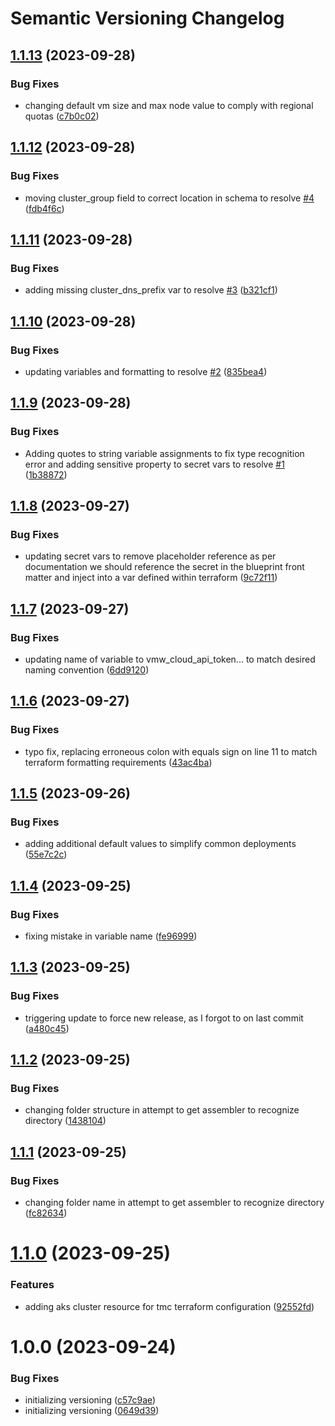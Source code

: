 # Semantic Versioning Changelog

## [1.1.13](https://github.com/afewell/opsdev/compare/v1.1.12...v1.1.13) (2023-09-28)


### Bug Fixes

* changing default vm size and max node value to comply with regional quotas ([c7b0c02](https://github.com/afewell/opsdev/commit/c7b0c02500d55807d81b6d26f72ee5865bfecccf))

## [1.1.12](https://github.com/afewell/opsdev/compare/v1.1.11...v1.1.12) (2023-09-28)


### Bug Fixes

* moving cluster_group field to correct location in schema to resolve [#4](https://github.com/afewell/opsdev/issues/4) ([fdb4f6c](https://github.com/afewell/opsdev/commit/fdb4f6c2a2c90494fc771697a92bd262bae116bb))

## [1.1.11](https://github.com/afewell/opsdev/compare/v1.1.10...v1.1.11) (2023-09-28)


### Bug Fixes

* adding missing cluster_dns_prefix var to resolve [#3](https://github.com/afewell/opsdev/issues/3) ([b321cf1](https://github.com/afewell/opsdev/commit/b321cf141b1b546ae67ee454d049083005f37a5a))

## [1.1.10](https://github.com/afewell/opsdev/compare/v1.1.9...v1.1.10) (2023-09-28)


### Bug Fixes

* updating variables and formatting to resolve [#2](https://github.com/afewell/opsdev/issues/2) ([835bea4](https://github.com/afewell/opsdev/commit/835bea441e7837e2f96dfd8658d28935aac2342e))

## [1.1.9](https://github.com/afewell/opsdev/compare/v1.1.8...v1.1.9) (2023-09-28)


### Bug Fixes

* Adding quotes to string variable assignments to fix type recognition error and adding sensitive property to secret vars to resolve [#1](https://github.com/afewell/opsdev/issues/1) ([1b38872](https://github.com/afewell/opsdev/commit/1b388729cf5145b5d8ba58394e931b7ad3f2421e))

## [1.1.8](https://github.com/afewell/opsdev/compare/v1.1.7...v1.1.8) (2023-09-27)


### Bug Fixes

* updating secret vars to remove placeholder reference as per documentation we should reference the secret in the blueprint front matter and inject into a var defined within terraform ([9c72f11](https://github.com/afewell/opsdev/commit/9c72f113e2656a774313ac0d4e6757c64c88d375))

## [1.1.7](https://github.com/afewell/opsdev/compare/v1.1.6...v1.1.7) (2023-09-27)


### Bug Fixes

* updating name of variable to vmw_cloud_api_token... to match desired naming convention ([6dd9120](https://github.com/afewell/opsdev/commit/6dd91203a3e2a1e592197419044b79e1301194aa))

## [1.1.6](https://github.com/afewell/opsdev/compare/v1.1.5...v1.1.6) (2023-09-27)


### Bug Fixes

* typo fix, replacing erroneous colon with equals sign on line 11 to match terraform formatting requirements ([43ac4ba](https://github.com/afewell/opsdev/commit/43ac4badf80f6708897d389eae8ac29236cd525e))

## [1.1.5](https://github.com/afewell/opsdev/compare/v1.1.4...v1.1.5) (2023-09-26)


### Bug Fixes

* adding additional default values to simplify common deployments ([55e7c2c](https://github.com/afewell/opsdev/commit/55e7c2c95a85895050248bd8d5d0e72dad1bc3a5))

## [1.1.4](https://github.com/afewell/opsdev/compare/v1.1.3...v1.1.4) (2023-09-25)


### Bug Fixes

* fixing mistake in variable name ([fe96999](https://github.com/afewell/opsdev/commit/fe96999e7ece8481b8b586979dc063c4f2f55091))

## [1.1.3](https://github.com/afewell/opsdev/compare/v1.1.2...v1.1.3) (2023-09-25)


### Bug Fixes

* triggering update to force new release, as I forgot to on last commit ([a480c45](https://github.com/afewell/opsdev/commit/a480c459651a974910c5e29b25c1854a4b66c1e2))

## [1.1.2](https://github.com/afewell/opsdev/compare/v1.1.1...v1.1.2) (2023-09-25)


### Bug Fixes

* changing folder structure in attempt to get assembler to recognize directory ([1438104](https://github.com/afewell/opsdev/commit/1438104a79e0c8f30a0a7c3c760b5399612928f4))

## [1.1.1](https://github.com/afewell/opsdev/compare/v1.1.0...v1.1.1) (2023-09-25)


### Bug Fixes

* changing folder name in attempt to get assembler to recognize directory ([fc82634](https://github.com/afewell/opsdev/commit/fc82634e4db0409a5e45521fd36901ac98089ee9))

# [1.1.0](https://github.com/afewell/opsdev/compare/v1.0.0...v1.1.0) (2023-09-25)


### Features

* adding aks cluster resource for tmc terraform configuration ([92552fd](https://github.com/afewell/opsdev/commit/92552fd780f754c21b0177cc5720e09fbcfc3f7c))

# 1.0.0 (2023-09-24)


### Bug Fixes

* initializing versioning ([c57c9ae](https://github.com/afewell/opsdev/commit/c57c9ae6d75eda0c649b7cbbecc137a9a8a441ee))
* initializing versioning ([0649d39](https://github.com/afewell/opsdev/commit/0649d39fb42f582562dec5a15bd408c11bff6b25))
